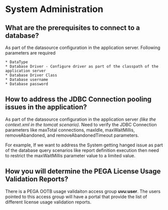 # System Administration

## What are the prerequisites to connect to a database?

As part of the datasource configuration in the application server. Following parameters are required

    * DataType
    * Database Driver - Configure driver as part of the classpath of the application server
    * Database Driver Class
    * Database username
    * Database password
    
## How to address the JDBC Connection pooling issues in the application? 

As part of the datasource configuration in the application server *(like the context.xml in the tomcat scenario)*. Need to verify the JDBC Connection parameters like maxTotal connections, maxIdle, maxWaitMillis, removeAbandoned, and removeAbandonedTimeout parameters. 

For example, If we want to address the System getting hanged issue as part of the database query scenarios like report definition execution then need to restrict the maxWaitMillis parameter value to a limited value.

## How you will determine the PEGA License Usage Validation Reports?

There is a PEGA OOTB usage validaiton access group __uvu:user__. The users pointed to this access group will have a portal that provide the list of different license usage validation reports.  